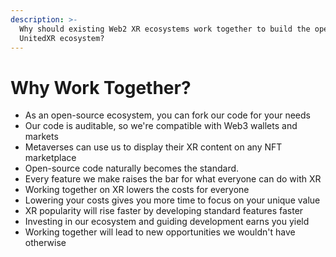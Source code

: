 ```yaml
---
description: >-
  Why should existing Web2 XR ecosystems work together to build the open Web3
  UnitedXR ecosystem?
---
```


# Why Work Together?

* As an open-source ecosystem, you can fork our code for your needs
* Our code is auditable, so we're compatible with Web3 wallets and markets
* Metaverses can use us to display their XR content on any NFT marketplace
* Open-source code naturally becomes the standard.
* Every feature we make raises the bar for what everyone can do with XR
* Working together on XR lowers the costs for everyone
* Lowering your costs gives you more time to focus on your unique value
* XR popularity will rise faster by developing standard features faster
* Investing in our ecosystem and guiding development earns you yield
* Working together will lead to new opportunities we wouldn't have otherwise


